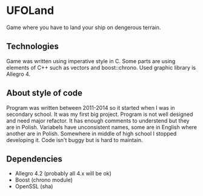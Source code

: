 # UFOLand
Game where you have to land your ship on dengerous terrain.
## Technologies
Game was written using imperative style in C. Some parts are using elements of C++ such as vectors and boost::chrono.
Used graphic library is Allegro 4.
## About style of code
Program was written between 2011-2014 so it started when I was in secondary school.
It was my first big project. Program is not well designed and need major refactor.
It has enough comments to understend but they are in Polish. 
Variabels have unconsistent names, some are in English where another are in Polish.
Somewhere in middle of high school I stopped developing it.
Code isn't buggy but is hard to maintain.
## Dependencies
- Allegro 4.2 (probably all 4.x will be ok)
- Boost (chrono module)
- OpenSSL (sha)
